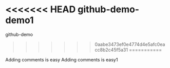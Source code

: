 <<<<<<< HEAD
github-demo-demo1
=======
github-demo
>>>>>>> 0aabe3473ef0e4774d4e5afc0eacc8b2c45f5a31
===========

Adding comments is easy
Adding comments is easy1